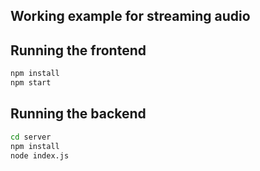 ## Working example for streaming audio

## Running the frontend
```bash
npm install
npm start
```

## Running the backend
```bash
cd server
npm install
node index.js
```
